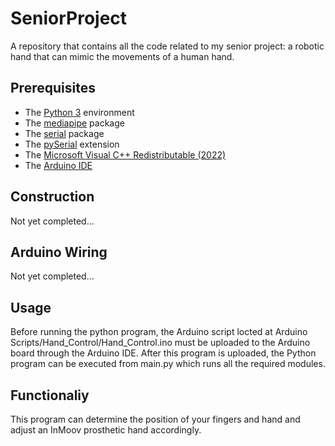 <h1> SeniorProject </h1>
<p>
	A repository that contains all the code related to my senior project: a robotic hand that can mimic the movements of a human hand.
</p>

<h2> Prerequisites </h2>
<p>
  <ul>
    <li>The <a href="https://www.python.org/downloads/">Python 3</a> environment</li>
    <li>The <a href="https://pypi.org/project/mediapipe/">mediapipe</a> package</li>
    <li>The <a href="https://pypi.org/project/serial/">serial</a> package</li>
    <li>The <a href="https://pypi.org/project/pyserial/">pySerial</a> extension</li>
    <li>The <a href="https://learn.microsoft.com/en-us/cpp/windows/latest-supported-vc-redist">Microsoft Visual C++ Redistributable (2022)</a></li>
    <li>The <a href="https://www.arduino.cc/en/software">Arduino IDE</a></li>
  </ul>
</p>

<h2> Construction </h2>
<p>
	Not yet completed...
</p>

<h2> Arduino Wiring </h2>
<p>
	Not yet completed...
</p>

<h2> Usage </h2>
<p>
	Before running the python program, the Arduino script locted at Arduino Scripts/Hand_Control/Hand_Control.ino must be uploaded to the Arduino board through the Arduino IDE. After this program is uploaded, the Python program can be executed from main.py which runs all the required modules.
</p>

<h2> Functionaliy </h2>
<p>
	This program can determine the position of your fingers and hand and adjust an InMoov prosthetic hand accordingly.
</p>
